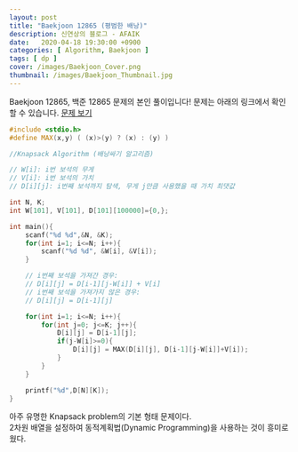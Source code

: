 ```yaml
---
layout: post
title: "Baekjoon 12865 (평범한 배낭)"
description: 신연상의 블로그 - AFAIK
date:   2020-04-18 19:30:00 +0900
categories: [ Algorithm, Baekjoon ]
tags: [ dp ]
cover: /images/Baekjoon_Cover.png
thumbnail: /images/Baekjoon_Thumbnail.jpg
---
```


Baekjoon 12865, 백준 12865 문제의 본인 풀이입니다!
문제는 아래의 링크에서 확인할 수 있습니다.
[문제 보기][prob]
<!-- more -->
``` c++
#include <stdio.h>
#define MAX(x,y) ( (x)>(y) ? (x) : (y) )

//Knapsack Algorithm (배낭싸기 알고리즘)

// W[i]: i번 보석의 무게
// V[i]: i번 보석의 가치
// D[i][j]: i번째 보석까지 탐색, 무게 j만큼 사용했을 때 가치 최댓값

int N, K;
int W[101], V[101], D[101][100000]={0,};

int main(){
    scanf("%d %d",&N, &K);
    for(int i=1; i<=N; i++){
        scanf("%d %d", &W[i], &V[i]);
    }

    // i번째 보석을 가져간 경우:
    // D[i][j] = D[i-1][j-W[i]] + V[i]
    // i번째 보석을 가져가지 않은 경우:
    // D[i][j] = D[i-1][j]

    for(int i=1; i<=N; i++){
        for(int j=0; j<=K; j++){
            D[i][j] = D[i-1][j];
            if(j-W[i]>=0){
                D[i][j] = MAX(D[i][j], D[i-1][j-W[i]]+V[i]);
            }
        }
    }

    printf("%d",D[N][K]);
}
```

아주 유명한 Knapsack problem의 기본 형태 문제이다.  
2차원 배열을 설정하여 동적계획법(Dynamic Programming)을 사용하는 것이 흥미로웠다.


[prob]: https://www.acmicpc.net/problem/12865